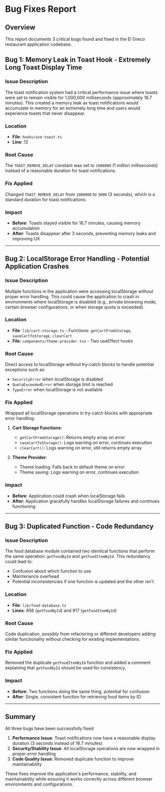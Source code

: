 # Bug Fixes Report

## Overview
This report documents 3 critical bugs found and fixed in the El Greco restaurant application codebase.

## Bug 1: Memory Leak in Toast Hook - Extremely Long Toast Display Time

### Issue Description
The toast notification system had a critical performance issue where toasts were set to remain visible for 1,000,000 milliseconds (approximately 16.7 minutes). This created a memory leak as toast notifications would accumulate in memory for an extremely long time and users would experience toasts that never disappear.

### Location
- **File**: `hooks/use-toast.ts`
- **Line**: 12

### Root Cause
The `TOAST_REMOVE_DELAY` constant was set to `1000000` (1 million milliseconds) instead of a reasonable duration for toast notifications.

### Fix Applied
Changed `TOAST_REMOVE_DELAY` from `1000000` to `3000` (3 seconds), which is a standard duration for toast notifications.

### Impact
- **Before**: Toasts stayed visible for 16.7 minutes, causing memory accumulation
- **After**: Toasts disappear after 3 seconds, preventing memory leaks and improving UX

---

## Bug 2: LocalStorage Error Handling - Potential Application Crashes

### Issue Description
Multiple functions in the application were accessing localStorage without proper error handling. This could cause the application to crash in environments where localStorage is disabled (e.g., private browsing mode, certain browser configurations, or when storage quota is exceeded).

### Location
- **File**: `lib/cart-storage.ts` - Functions: `getCartFromStorage`, `saveCartToStorage`, `clearCart`
- **File**: `components/theme-provider.tsx` - Two useEffect hooks

### Root Cause
Direct access to localStorage without try-catch blocks to handle potential exceptions such as:
- `SecurityError` when localStorage is disabled
- `QuotaExceededError` when storage limit is reached
- `TypeError` when localStorage is not available

### Fix Applied
Wrapped all localStorage operations in try-catch blocks with appropriate error handling:

1. **Cart Storage Functions**:
   - `getCartFromStorage()`: Returns empty array on error
   - `saveCartToStorage()`: Logs warning on error, continues execution
   - `clearCart()`: Logs warning on error, still returns empty array

2. **Theme Provider**:
   - Theme loading: Falls back to default theme on error
   - Theme saving: Logs warning on error, continues execution

### Impact
- **Before**: Application could crash when localStorage fails
- **After**: Application gracefully handles localStorage failures and continues functioning

---

## Bug 3: Duplicated Function - Code Redundancy

### Issue Description
The food database module contained two identical functions that perform the same operation: `getFoodById` and `getFoodItemById`. This redundancy could lead to:
- Confusion about which function to use
- Maintenance overhead
- Potential inconsistencies if one function is updated and the other isn't

### Location
- **File**: `lib/food-database.ts`
- **Lines**: 856 (`getFoodById`) and 917 (`getFoodItemById`)

### Root Cause
Code duplication, possibly from refactoring or different developers adding similar functionality without checking for existing implementations.

### Fix Applied
Removed the duplicate `getFoodItemById` function and added a comment explaining that `getFoodById` should be used for consistency.

### Impact
- **Before**: Two functions doing the same thing, potential for confusion
- **After**: Single, consistent function for retrieving food items by ID

---

## Summary

All three bugs have been successfully fixed:

1. **Performance Issue**: Toast notifications now have a reasonable display duration (3 seconds instead of 16.7 minutes)
2. **Security/Stability Issue**: All localStorage operations are now wrapped in proper error handling
3. **Code Quality Issue**: Removed duplicate function to improve maintainability

These fixes improve the application's performance, stability, and maintainability while ensuring it works correctly across different browser environments and configurations.
